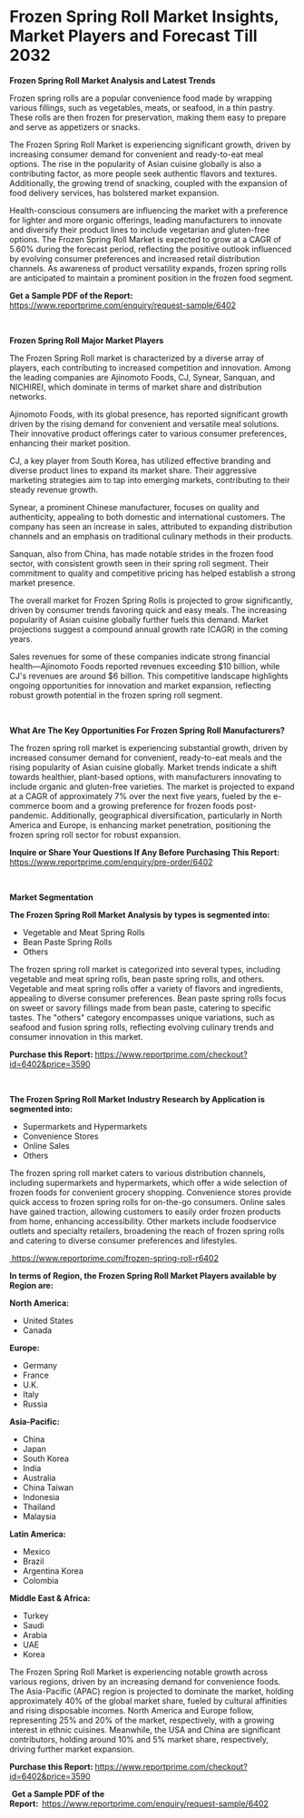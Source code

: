 <p><h1>Frozen Spring Roll Market Insights, Market Players and Forecast Till 2032</h1></p><p><strong>Frozen Spring Roll Market Analysis and Latest Trends</strong></p>
<p><p>Frozen spring rolls are a popular convenience food made by wrapping various fillings, such as vegetables, meats, or seafood, in a thin pastry. These rolls are then frozen for preservation, making them easy to prepare and serve as appetizers or snacks.</p><p>The Frozen Spring Roll Market is experiencing significant growth, driven by increasing consumer demand for convenient and ready-to-eat meal options. The rise in the popularity of Asian cuisine globally is also a contributing factor, as more people seek authentic flavors and textures. Additionally, the growing trend of snacking, coupled with the expansion of food delivery services, has bolstered market expansion. </p><p>Health-conscious consumers are influencing the market with a preference for lighter and more organic offerings, leading manufacturers to innovate and diversify their product lines to include vegetarian and gluten-free options. The Frozen Spring Roll Market is expected to grow at a CAGR of 5.60% during the forecast period, reflecting the positive outlook influenced by evolving consumer preferences and increased retail distribution channels. As awareness of product versatility expands, frozen spring rolls are anticipated to maintain a prominent position in the frozen food segment.</p></p>
<p><strong>Get a Sample PDF of the Report:&nbsp;</strong> <a href="https://www.reportprime.com/enquiry/request-sample/6402?utm_campaign=4656&utm_medium=2&utm_source=Github&utm_content=ia&utm_term=15052025&utm_id=frozen-spring-roll">https://www.reportprime.com/enquiry/request-sample/6402</a></p>
<p>&nbsp;</p>
<p><strong>Frozen Spring Roll Major Market Players</strong></p>
<p><p>The Frozen Spring Roll market is characterized by a diverse array of players, each contributing to increased competition and innovation. Among the leading companies are Ajinomoto Foods, CJ, Synear, Sanquan, and NICHIREI, which dominate in terms of market share and distribution networks. </p><p>Ajinomoto Foods, with its global presence, has reported significant growth driven by the rising demand for convenient and versatile meal solutions. Their innovative product offerings cater to various consumer preferences, enhancing their market position.</p><p>CJ, a key player from South Korea, has utilized effective branding and diverse product lines to expand its market share. Their aggressive marketing strategies aim to tap into emerging markets, contributing to their steady revenue growth.</p><p>Synear, a prominent Chinese manufacturer, focuses on quality and authenticity, appealing to both domestic and international customers. The company has seen an increase in sales, attributed to expanding distribution channels and an emphasis on traditional culinary methods in their products.</p><p>Sanquan, also from China, has made notable strides in the frozen food sector, with consistent growth seen in their spring roll segment. Their commitment to quality and competitive pricing has helped establish a strong market presence.</p><p>The overall market for Frozen Spring Rolls is projected to grow significantly, driven by consumer trends favoring quick and easy meals. The increasing popularity of Asian cuisine globally further fuels this demand. Market projections suggest a compound annual growth rate (CAGR) in the coming years.</p><p>Sales revenues for some of these companies indicate strong financial health—Ajinomoto Foods reported revenues exceeding $10 billion, while CJ's revenues are around $6 billion. This competitive landscape highlights ongoing opportunities for innovation and market expansion, reflecting robust growth potential in the frozen spring roll segment.</p></p>
<p>&nbsp;</p>
<p><strong>What Are The Key Opportunities For Frozen Spring Roll Manufacturers?</strong></p>
<p><p>The frozen spring roll market is experiencing substantial growth, driven by increased consumer demand for convenient, ready-to-eat meals and the rising popularity of Asian cuisine globally. Market trends indicate a shift towards healthier, plant-based options, with manufacturers innovating to include organic and gluten-free varieties. The market is projected to expand at a CAGR of approximately 7% over the next five years, fueled by the e-commerce boom and a growing preference for frozen foods post-pandemic. Additionally, geographical diversification, particularly in North America and Europe, is enhancing market penetration, positioning the frozen spring roll sector for robust expansion.</p></p>
<p><strong>Inquire or Share Your Questions If Any Before Purchasing This Report:</strong> <a href="https://www.reportprime.com/enquiry/pre-order/6402?utm_campaign=4656&utm_medium=2&utm_source=Github&utm_content=ia&utm_term=15052025&utm_id=frozen-spring-roll">https://www.reportprime.com/enquiry/pre-order/6402</a></p>
<p>&nbsp;</p>
<p><strong>Market Segmentation</strong></p>
<p><strong>The Frozen Spring Roll Market Analysis by types is segmented into:</strong></p>
<p><ul><li>Vegetable and Meat Spring Rolls</li><li>Bean Paste Spring Rolls</li><li>Others</li></ul></p>
<p><p>The frozen spring roll market is categorized into several types, including vegetable and meat spring rolls, bean paste spring rolls, and others. Vegetable and meat spring rolls offer a variety of flavors and ingredients, appealing to diverse consumer preferences. Bean paste spring rolls focus on sweet or savory fillings made from bean paste, catering to specific tastes. The "others" category encompasses unique variations, such as seafood and fusion spring rolls, reflecting evolving culinary trends and consumer innovation in this market.</p></p>
<p><strong>Purchase this Report:&nbsp;</strong><a href="https://www.reportprime.com/checkout?id=6402&price=3590&utm_campaign=4656&utm_medium=2&utm_source=Github&utm_content=ia&utm_term=15052025&utm_id=frozen-spring-roll">https://www.reportprime.com/checkout?id=6402&price=3590</a></p>
<p>&nbsp;</p>
<p><strong>The Frozen Spring Roll Market Industry Research by Application is segmented into:</strong></p>
<p><ul><li>Supermarkets and Hypermarkets</li><li>Convenience Stores</li><li>Online Sales</li><li>Others</li></ul></p>
<p><p>The frozen spring roll market caters to various distribution channels, including supermarkets and hypermarkets, which offer a wide selection of frozen foods for convenient grocery shopping. Convenience stores provide quick access to frozen spring rolls for on-the-go consumers. Online sales have gained traction, allowing customers to easily order frozen products from home, enhancing accessibility. Other markets include foodservice outlets and specialty retailers, broadening the reach of frozen spring rolls and catering to diverse consumer preferences and lifestyles.</p></p>
<p><a href="https://www.reportprime.com/frozen-spring-roll-r6402?utm_campaign=4656&utm_medium=2&utm_source=Github&utm_content=ia&utm_term=15052025&utm_id=frozen-spring-roll">&nbsp;https://www.reportprime.com/frozen-spring-roll-r6402</a></p>
<p><strong>In terms of Region, the Frozen Spring Roll Market Players available by Region are:</strong></p>
<p>
    <p> <strong> North America: </strong>
        <ul>
            <li>United States</li>
            <li>Canada</li>
        </ul>
        </p> 
    <p> <strong> Europe: </strong>
        <ul>
            <li>Germany</li>
            <li>France</li>
            <li>U.K.</li>
            <li>Italy</li>
            <li>Russia</li>
        </ul>
        </p> 
    <p> <strong> Asia-Pacific: </strong>
        <ul>
            <li>China</li>
            <li>Japan</li>
            <li>South Korea</li>
            <li>India</li>
            <li>Australia</li>
            <li>China Taiwan</li>
            <li>Indonesia</li>
            <li>Thailand</li>
            <li>Malaysia</li>
        </ul>
        </p> 
    <p> <strong> Latin America: </strong>
        <ul>
            <li>Mexico</li>
            <li>Brazil</li>
            <li>Argentina Korea</li>
            <li>Colombia</li>
        </ul>
        </p> 
    <p> <strong> Middle East & Africa: </strong>
        <ul>
            <li>Turkey</li>
            <li>Saudi</li>
            <li>Arabia</li>
            <li>UAE</li>
            <li>Korea</li>
        </ul>
    </p>
    </p>
<p><p>The Frozen Spring Roll Market is experiencing notable growth across various regions, driven by an increasing demand for convenience foods. The Asia-Pacific (APAC) region is projected to dominate the market, holding approximately 40% of the global market share, fueled by cultural affinities and rising disposable incomes. North America and Europe follow, representing 25% and 20% of the market, respectively, with a growing interest in ethnic cuisines. Meanwhile, the USA and China are significant contributors, holding around 10% and 5% market share, respectively, driving further market expansion.</p></p>
<p><strong>Purchase this Report: </strong><a href="https://www.reportprime.com/checkout?id=6402&price=3590&utm_campaign=4656&utm_medium=2&utm_source=Github&utm_content=ia&utm_term=15052025&utm_id=frozen-spring-roll">https://www.reportprime.com/checkout?id=6402&price=3590</a></p>
<p>&nbsp;<strong>Get a Sample PDF of the Report:&nbsp;&nbsp;</strong><a href="https://www.reportprime.com/enquiry/request-sample/6402?utm_campaign=4656&utm_medium=2&utm_source=Github&utm_content=ia&utm_term=15052025&utm_id=frozen-spring-roll">https://www.reportprime.com/enquiry/request-sample/6402</a></p>
<p><strong></strong></p>
<p><p></p><p></p><p></p></p>